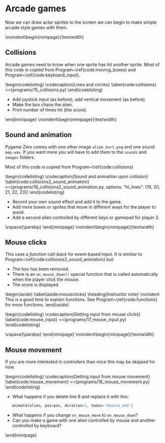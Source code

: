 # Arcade games

Now we can draw actor sprites to the screen we can begin to make simple arcade style games with them. 

\noindent\begin{minipage}{\textwidth}

## Collisions

Arcade games need to know when one sprite has hit another sprite.  Most of this code is copied from Program~\ref{code:moving_boxes} and Program~\ref{code:keyboard_input}.

\begin{codelisting}
\codecaption{Lines and circles}
\label{code:collisions}
<<(programs/15_collisions.py)
\end{codelisting}

* Add joystick input (as before); add vertical movement (as before).
* Make the box chase the alien.
* Print number of times hit (the score).

\end{minipage}
\noindent\begin{minipage}{\textwidth}

## Sound and animation

Pygame Zero comes with one other image `alien_hurt.png` and one sound `eep.wav`.  If you want more you will have to add them to the `sounds` and `images` folders.

Most of this code is copied from Program~\ref{code:collisions} 

\begin{codelisting}
\codecaption{Sound and animation upon collision}
\label{code:collisions2_sound_animation}
<<(programs/16_collisions2_sound_animation.py, options: "hl_lines": [19, 20, 21, 22, 23])
\end{codelisting}

* Record your own sound effect and add it to the game.
* Add more boxes or sprites that move in different ways for the player to avoid.
* Add a second alien controlled by different keys or gamepad for player 2.

\vspace{\parskip}
\end{minipage}
\noindent\begin{minipage}{\textwidth}

## Mouse clicks

This uses a *function call-back* for event-based input.  It is similiar to Program~\ref{code:collisions2_sound_animation} but:

* The box has been removed.
* There is an `on_mouse_down()` special function that is called automatically when the player click the mouse.
* The score is displayed.

\begin{aside}
\label{aside:mouseclicks}
\heading{Instructor note}
\noindent This is a good time to explain functions. See Program~\ref{code:functions} for more functions.
\end{aside}
  
\begin{codelisting}
\codecaption{Getting input from mouse clicks}
\label{code:mouse_input}
<<(programs/17_mouse_input.py)
\end{codelisting}

\vspace{\parskip}
\end{minipage}
\noindent\begin{minipage}{\textwidth}

## Mouse movement

If you are more interested in controllers than mice this may be skipped for now.  

\begin{codelisting}
\codecaption{Getting input from mouse movement}
\label{code:mouse_movement}
<<(programs/18_mouse_movement.py)
\end{codelisting}

* What happens if you delete line 8 and replace it with this:
```python
   animate(alien, pos=pos, duration=1, tween='bounce_end')
```
* What happens if you change `on_mouse_move` to `on_mouse_down`?
* Can you make a game with one alien controlled by mouse and another controlled by keyboard?

\end{minipage}


